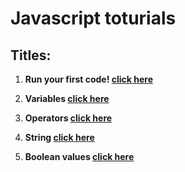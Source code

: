 # Javascript toturials

## Titles:

<ol>
  <li><p><strong>Run your first code! <a href="./lesson01/index.js">click here<a/></strong></p></li>
  <li><p><strong>Variables <a href="./lesson02/index.js">click here<a/></strong></p></li>
  <li><p><strong>Operators <a href="./lesson03/index.js">click here<a/></strong></p></li>
    <li><p><strong>String <a href="./lesson04/index.js">click here<a/></strong></p></li>
    <li><p><strong>Boolean values <a href="./lesson05/index.js">click here<a/></strong></p></li>
    
  
</ol>
